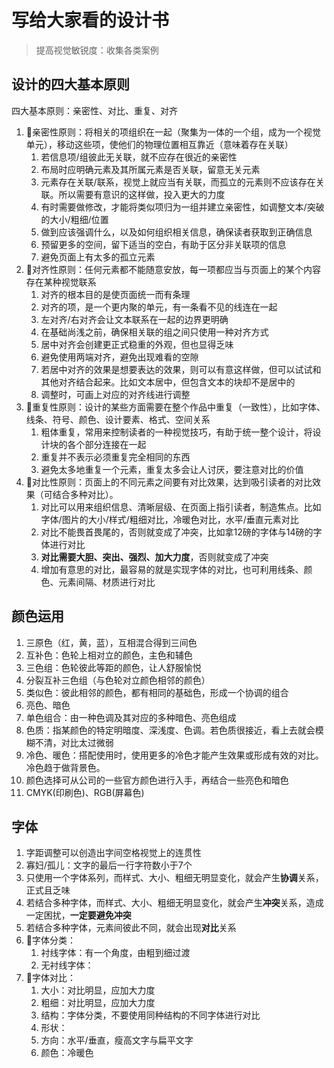 # 写给大家看的设计书

> 提高视觉敏锐度：收集各类案例

## 设计的四大基本原则

四大基本原则：亲密性、对比、重复、对齐

1. 💌亲密性原则：将相关的项组织在一起（聚集为一体的一个组，成为一个视觉单元），移动这些项，使他们的物理位置相互靠近（意味着存在关联）
   1. 若信息项/组彼此无关联，就不应存在很近的亲密性
   2. 布局时应明确元素及其所属元素是否关联，留意无关元素
   3. 元素存在关联/联系，视觉上就应当有关联，而孤立的元素则不应该存在关联。所以需要有意识的这样做，投入更大的力度
   4. 有时需要做修改，才能将类似项归为一组并建立亲密性，如调整文本/突破的大小/粗细/位置
   5. 做到应该强调什么，以及如何组织相关信息，确保读者获取到正确信息
   6. 预留更多的空间，留下适当的空白，有助于区分非关联项的信息
   7. 避免页面上有太多的孤立元素
2. 💌对齐性原则：任何元素都不能随意安放，每一项都应当与页面上的某个内容存在某种视觉联系
   1. 对齐的根本目的是使页面统一而有条理
   2. 对齐的项，是一个更内聚的单元，有一条看不见的线连在一起
   3. 左对齐/右对齐会让文本联系在一起的边界更明确
   4. 在基础尚浅之前，确保相关联的组之间只使用一种对齐方式
   5. 居中对齐会创建更正式稳重的外观，但也显得乏味
   6. 避免使用两端对齐，避免出现难看的空隙
   7. 若居中对齐的效果是想要表达的效果，则可以有意这样做，但可以试试和其他对齐结合起来。比如文本居中，但包含文本的块却不是居中的
   8. 调整时，可画上对应的对齐线进行调整
3. 💌重复性原则：设计的某些方面需要在整个作品中重复（一致性），比如字体、线条、符号、颜色、设计要素、格式、空间关系
   1. 粗体重复，常用来控制读者的一种视觉技巧，有助于统一整个设计，将设计块的各个部分连接在一起
   2. 重复并不表示必须重复完全相同的东西
   3. 避免太多地重复一个元素，重复太多会让人讨厌，要注意对比的价值
4. 💌对比性原则：页面上的不同元素之间要有对比效果，达到吸引读者的对比效果（可结合多种对比）。
   1. 对比可以用来组织信息、清晰层级、在页面上指引读者，制造焦点。比如字体/图片的大小/样式/粗细对比，冷暖色对比，水平/垂直元素对比
   2. 对比不能畏首畏尾的，否则就变成了冲突，比如拿12磅的字体与14磅的字体进行对比
   3. **对比需要大胆、突出、强烈、加大力度**，否则就变成了冲突
   4. 增加有意思的对比，最容易的就是实现字体的对比，也可利用线条、颜色、元素间隔、材质进行对比

## 颜色运用

1. 三原色（红，黄，蓝），互相混合得到三间色
2. 互补色：色轮上相对立的颜色，主色和辅色
3. 三色组：色轮彼此等距的颜色，让人舒服愉悦
4. 分裂互补三色组（与色轮对立颜色相邻的颜色）
5. 类似色：彼此相邻的颜色，都有相同的基础色，形成一个协调的组合
6. 亮色、暗色
7. 单色组合：由一种色调及其对应的多种暗色、亮色组成
8. 色质：指某颜色的特定明暗度、深浅度、色调。若色质很接近，看上去就会模糊不清，对比太过微弱
9. 冷色、暖色：搭配使用时，使用更多的冷色才能产生效果或形成有效的对比。冷色趋于做背景色。
10. 颜色选择可从公司的一些官方颜色进行入手，再结合一些亮色和暗色
11. CMYK(印刷色)、RGB(屏幕色)

## 字体

1. 字距调整可以创造出字间空格视觉上的连贯性
2. 寡妇/孤儿：文字的最后一行字符数小于7个
3. 只使用一个字体系列，而样式、大小、粗细无明显变化，就会产生**协调**关系，正式且乏味
4. 若结合多种字体，而样式、大小、粗细无明显变化，就会产生**冲突**关系，造成一定困扰，**一定要避免冲突**
5. 若结合多种字体，元素间彼此不同，就会出现**对比**关系
6. 💌字体分类：
   1. 衬线字体：有一个角度，由粗到细过渡
   2. 无衬线字体：
7. 💌字体对比：
   1. 大小：对比明显，应加大力度
   2. 粗细：对比明显，应加大力度
   3. 结构：字体分类，不要使用同种结构的不同字体进行对比
   4. 形状：
   5. 方向：水平/垂直，瘦高文字与扁平文字
   6. 颜色：冷暖色